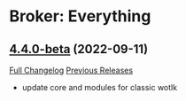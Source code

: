 # Broker: Everything

## [4.4.0-beta](https://github.com/HizurosWoWAddOns/Broker_Everything/tree/4.4.0-beta) (2022-09-11)
[Full Changelog](https://github.com/HizurosWoWAddOns/Broker_Everything/commits/4.4.0-beta) [Previous Releases](https://github.com/HizurosWoWAddOns/Broker_Everything/releases)

- update core and modules for classic wotlk  
